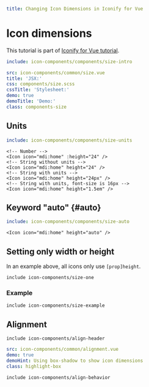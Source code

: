 ```yaml
title: Changing Icon Dimensions in Iconify for Vue
```

# Icon dimensions

This tutorial is part of [Iconify for Vue tutorial](./index.md).

```yaml
include: icon-components/components/size-intro
```

```yaml
src: icon-components/common/size.vue
title: 'JSX:'
css: components/size.scss
cssTitle: 'Stylesheet:'
demo: true
demoTitle: 'Demo:'
class: components-size
```

## Units

```yaml
include: icon-components/components/size-units
```

```vue
<!-- Number -->
<Icon icon="mdi:home" :height="24" />
<!-- String without units -->
<Icon icon="mdi:home" height="24" />
<!-- String with units -->
<Icon icon="mdi:home" height="24px" />
<!-- String with units, font-size is 16px -->
<Icon icon="mdi:home" height="1.5em" />
```

## Keyword "auto" {#auto}

```yaml
include: icon-components/components/size-auto
```

```vue
<Icon icon="mdi:home" height="auto" />
```

## Setting only width or height

In an example above, all icons only use `[prop]height`.

`include icon-components/size-one`

### Example

`include icon-components/size-example`

## Alignment

`include icon-components/align-header`

```yaml
src: icon-components/common/alignment.vue
demo: true
demoHint: Using box-shadow to show icon dimensions
class: highlight-box
```

`include icon-components/align-behavior`

